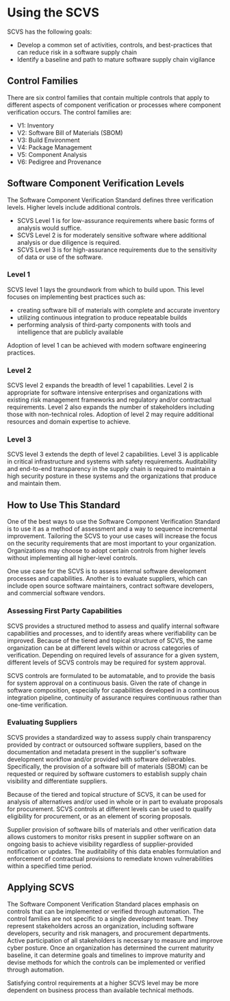 # Using the SCVS

SCVS has the following goals:

* Develop a common set of activities, controls, and best-practices that can reduce risk in a software supply chain
* Identify a baseline and path to mature software supply chain vigilance

## Control Families
There are six control families that contain multiple controls that apply to different aspects of component verification or processes where component verification occurs. 
The control families are:

* V1: Inventory
* V2: Software Bill of Materials (SBOM)
* V3: Build Environment
* V4: Package Management
* V5: Component Analysis
* V6: Pedigree and Provenance

## Software Component Verification Levels

The Software Component Verification Standard defines three verification levels. 
Higher levels include additional controls.

* SCVS Level 1 is for low-assurance requirements where basic forms of analysis would suffice.
* SCVS Level 2 is for moderately sensitive software where additional analysis or due diligence is required.
* SCVS Level 3 is for high-assurance requirements due to the sensitivity of data or use of the software.


### Level 1
SCVS level 1 lays the groundwork from which to build upon. 
This level focuses on implementing best practices such as:
- creating software bill of materials with complete and accurate inventory
- utilizing continuous integration to produce repeatable builds
- performing analysis of third-party components with tools and intelligence that are publicly available

Adoption of level 1 can be achieved with modern software engineering practices. 


### Level 2
SCVS level 2 expands the breadth of level 1 capabilities. 
Level 2 is appropriate for software intensive enterprises and organizations with existing risk management frameworks and regulatory and/or contractual requirements. 
Level 2 also expands the number of stakeholders including those with non-technical roles. 
Adoption of level 2 may require additional resources and domain expertise to achieve. 


### Level 3
SCVS level 3 extends the depth of level 2 capabilities. 
Level 3 is applicable in critical infrastructure and systems with safety requirements. 
Auditability and end-to-end transparency in the supply chain is required to maintain a high security posture in these systems and the organizations that produce and maintain them.

## How to Use This Standard

One of the best ways to use the Software Component Verification Standard is to use it as a method of assessment and a way to sequence incremental improvement. 
Tailoring the SCVS to your use cases will increase the focus on the security requirements that are most important to your organization. 
Organizations may choose to adopt certain controls from higher levels without implementing all higher-level controls.

One use case for the SCVS is to assess internal software development processes and capabilities. 
Another is to evaluate suppliers, which can include open source software maintainers, contract software developers, and commercial software vendors. 

### Assessing First Party Capabilities
SCVS provides a structured method to assess and qualify internal software capabilities and processes, and to identify areas where verifiability can be improved. 
Because of the tiered and topical structure of SCVS, the same organization can be at different levels within or across categories of verification. 
Depending on required levels of assurance for a given system, different levels of SCVS controls may be required for system approval.

SCVS controls are formulated to be automatable, and to provide the basis for system approval on a continuous basis. 
Given the rate of change in software composition, especially for capabilities developed in a continuous integration pipeline, continuity of assurance requires continuous rather than one-time verification. 

### Evaluating Suppliers
SCVS provides a standardized way to assess supply chain transparency provided by contract or outsourced software suppliers, based on the documentation and metadata present in the supplier's software development workflow and/or provided with software deliverables. 
Specifically, the provision of a software bill of materials (SBOM) can be requested or required by software customers to establish supply chain visibility and differentiate suppliers. 

Because of the tiered and topical structure of SCVS, it can be used for analysis of alternatives and/or used in whole or in part to evaluate proposals for procurement. 
SCVS controls at different levels can be used to qualify eligibility for procurement, or as an element of scoring proposals. 

Supplier provision of software bills of materials and other verification data allows customers to monitor risks present in supplier software on an ongoing basis to achieve visibility regardless of supplier-provided notification or updates. 
The auditability of this data enables formulation and enforcement of contractual provisions to remediate known vulnerabilities within a specified time period.

## Applying SCVS

The Software Component Verification Standard places emphasis on controls that can be implemented or verified through automation. The control families are not specific to a single development team. 
They represent stakeholders across an organization, including software developers, security and risk managers, and procurement departments. 
Active participation of all stakeholders is necessary to measure and improve cyber posture. 
Once an organization has determined the current maturity baseline, it can determine goals and timelines to improve maturity and devise methods for which the controls can be implemented or verified through automation.

Satisfying control requirements at a higher SCVS level may be more dependent on business process than available technical methods. 

<div style="page-break-after: always; visibility: hidden">
\newpage
</div>
